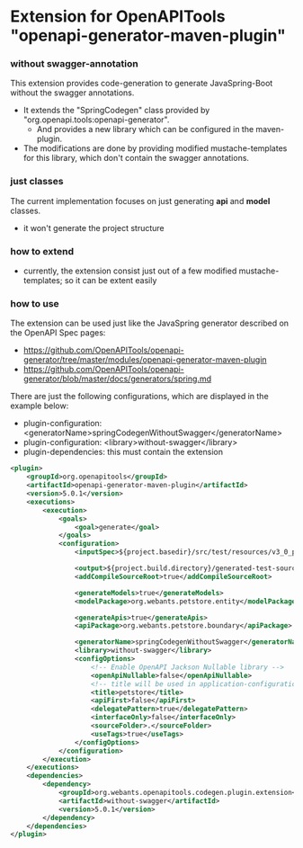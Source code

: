 # Extension for OpenAPITools "openapi-generator-maven-plugin"

### without swagger-annotation
This extension provides code-generation to generate JavaSpring-Boot without the swagger annotations.

* It extends the "SpringCodegen" class provided by "org.openapi.tools:openapi-generator".
  * And provides a new library which can be configured in the maven-plugin.  
* The modifications are done by providing modified mustache-templates for this library, which don't contain the swagger annotations. 

### just classes
The current implementation focuses on just generating **api** and **model** classes.
* it won't generate the project structure 


### how to extend
* currently, the extension consist just out of a few modified mustache-templates; so it can be extent easily


### how to use
The extension can be used just like the JavaSpring generator described on the OpenAPI Spec pages:
* https://github.com/OpenAPITools/openapi-generator/tree/master/modules/openapi-generator-maven-plugin
* https://github.com/OpenAPITools/openapi-generator/blob/master/docs/generators/spring.md

There are just the following configurations, which are displayed in the example below:
* plugin-configuration: \<generatorName>springCodegenWithoutSwagger\</generatorName>
* plugin-configuration: \<library>without-swagger\</library>
* plugin-dependencies: this must contain the extension


```xml
<plugin>
    <groupId>org.openapitools</groupId>
    <artifactId>openapi-generator-maven-plugin</artifactId>
    <version>5.0.1</version>
    <executions>
        <execution>
            <goals>
                <goal>generate</goal>
            </goals>
            <configuration>
                <inputSpec>${project.basedir}/src/test/resources/v3_0_petstore.json</inputSpec>

                <output>${project.build.directory}/generated-test-sources/petstore</output>
                <addCompileSourceRoot>true</addCompileSourceRoot>

                <generateModels>true</generateModels>
                <modelPackage>org.webants.petstore.entity</modelPackage>

                <generateApis>true</generateApis>
                <apiPackage>org.webants.petstore.boundary</apiPackage>

                <generatorName>springCodegenWithoutSwagger</generatorName>
                <library>without-swagger</library>
                <configOptions>
                    <!-- Enable OpenAPI Jackson Nullable library -->
                    <openApiNullable>false</openApiNullable>
                    <!-- title will be used in application-configuration to configure the base-path -->
                    <title>petstore</title>
                    <apiFirst>false</apiFirst>
                    <delegatePattern>true</delegatePattern>
                    <interfaceOnly>false</interfaceOnly>
                    <sourceFolder>.</sourceFolder>
                    <useTags>true</useTags>
                </configOptions>
            </configuration>
        </execution>
    </executions>
    <dependencies>
        <dependency>
            <groupId>org.webants.openapitools.codegen.plugin.extension</groupId>
            <artifactId>without-swagger</artifactId>
            <version>5.0.1</version>
        </dependency>
    </dependencies>
</plugin>
```
